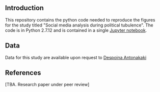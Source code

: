 
## Introduction
This repository contains the python code needed to reproduce the figures for the study titled "Social media analysis during political tubulence". The code is in Python 2.7.12 and is contained in a single [Jupyter notebook](https://jupyter.org/). 

## Data 
Data for this study are available upon request to [Despoina Antonakaki](mailto:despoina@ics.forth.gr)

## References
[TBA. Research paper under peer review]


